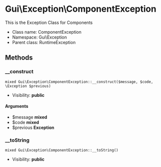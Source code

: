 Gui\Exception\ComponentException
===============

This is the Exception Class for Components




* Class name: ComponentException
* Namespace: Gui\Exception
* Parent class: RuntimeException







Methods
-------


### __construct

    mixed Gui\Exception\ComponentException::__construct($message, $code, \Exception $previous)





* Visibility: **public**


#### Arguments
* $message **mixed**
* $code **mixed**
* $previous **Exception**



### __toString

    mixed Gui\Exception\ComponentException::__toString()





* Visibility: **public**



